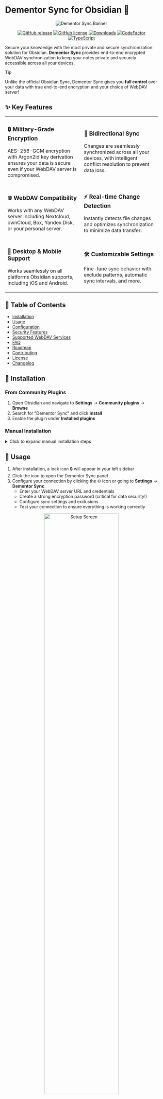 # Dementor Sync for Obsidian 🔐

<div align="center">

![Dementor Sync Banner](https://raw.githubusercontent.com/T-7219/obsidian-dementor-sync/main/assets/banner.png)

[![GitHub release](https://img.shields.io/github/v/release/T-7219/obsidian-dementor-sync?style=flat-square&color=4684b1)](https://github.com/T-7219/obsidian-dementor-sync/releases/latest)
[![GitHub license](https://img.shields.io/github/license/T-7219/obsidian-dementor-sync?style=flat-square&color=4684b1)](LICENSE)
[![Downloads](https://img.shields.io/github/downloads/T-7219/obsidian-dementor-sync/total?color=4684b1&style=flat-square)](https://github.com/T-7219/obsidian-dementor-sync/releases)
[![CodeFactor](https://img.shields.io/codefactor/grade/github/T-7219/obsidian-dementor-sync?style=flat-square)](https://www.codefactor.io/repository/github/T-7219/obsidian-dementor-sync)
[![TypeScript](https://img.shields.io/badge/TypeScript-4.7-blue?style=flat-square&color=3178c6)](https://www.typescriptlang.org/)

</div>

Secure your knowledge with the most private and secure synchronization solution for Obsidian. **Dementor Sync** provides end-to-end encrypted WebDAV synchronization to keep your notes private and securely accessible across all your devices.

> [!TIP]
> Unlike the official Obsidian Sync, Dementor Sync gives you **full control** over your data with true end-to-end encryption and your choice of WebDAV server!

## ✨ Key Features

<table>
  <tr>
    <td width="50%">
      <h3>🔒 Military-Grade Encryption</h3>
      <p>AES-256-GCM encryption with Argon2id key derivation ensures your data is secure even if your WebDAV server is compromised.</p>
    </td>
    <td width="50%">
      <h3>🔄 Bidirectional Sync</h3>
      <p>Changes are seamlessly synchronized across all your devices, with intelligent conflict resolution to prevent data loss.</p>
    </td>
  </tr>
  <tr>
    <td width="50%">
      <h3>🌐 WebDAV Compatibility</h3>
      <p>Works with any WebDAV server including Nextcloud, ownCloud, Box, Yandex.Disk, or your personal server.</p>
    </td>
    <td width="50%">
      <h3>⚡ Real-time Change Detection</h3>
      <p>Instantly detects file changes and optimizes synchronization to minimize data transfer.</p>
    </td>
  </tr>
  <tr>
    <td width="50%">
      <h3>📱 Desktop & Mobile Support</h3>
      <p>Works seamlessly on all platforms Obsidian supports, including iOS and Android.</p>
    </td>
    <td width="50%">
      <h3>🛠️ Customizable Settings</h3>
      <p>Fine-tune sync behavior with exclude patterns, automatic sync intervals, and more.</p>
    </td>
  </tr>
</table>

## 📖 Table of Contents
- [Installation](#-installation)
- [Usage](#-usage)
- [Configuration](#-configuration)
- [Security Features](#-security-features)
- [Supported WebDAV Services](#-supported-webdav-services)
- [FAQ](#-frequently-asked-questions)
- [Roadmap](#-roadmap)
- [Contributing](#-contributing)
- [License](#-license)
- [Changelog](#-changelog)

## 🔧 Installation

### From Community Plugins

1. Open Obsidian and navigate to **Settings** → **Community plugins** → **Browse**
2. Search for "Dementor Sync" and click **Install**
3. Enable the plugin under **Installed plugins**

### Manual Installation

<details>
<summary>Click to expand manual installation steps</summary>

1. Download the `main.js`, `styles.css`, and `manifest.json` files from the [latest release](https://github.com/T-7219/obsidian-dementor-sync/releases/latest)
2. Create a folder called `dementor-sync` in your vault's `.obsidian/plugins/` directory
3. Copy the downloaded files into the `dementor-sync` folder
4. Restart Obsidian and enable the plugin in **Settings** → **Community plugins**

</details>

## 🚀 Usage

1. After installation, a lock icon 🔒 will appear in your left sidebar
2. Click the icon to open the Dementor Sync panel
3. Configure your connection by clicking the ⚙️ icon or going to **Settings** → **Dementor Sync**:
   - Enter your WebDAV server URL and credentials
   - Create a strong encryption password (critical for data security!)
   - Configure sync settings and exclusions
   - Test your connection to ensure everything is working correctly

<div align="center">
  <img src="https://raw.githubusercontent.com/T-7219/obsidian-dementor-sync/main/assets/screenshots/setup.png" alt="Setup Screen" width="70%"/>
</div>

> [!IMPORTANT]
> Your encryption password is used to protect your data and is **never** transmitted to the server. If you lose this password, your synchronized data cannot be recovered! Please store it securely.

## ⚙️ Configuration

| Setting | Description |
|---------|-------------|
| **WebDAV URL** | The URL of your WebDAV server (including path) |
| **Username** | Your WebDAV server username |
| **Password** | Your WebDAV server password |
| **Encryption Password** | Password for encrypting/decrypting your data |
| **Auto-sync** | Toggle automatic synchronization |
| **Sync Interval** | How often automatic sync occurs (in minutes) |
| **Excluded Patterns** | Glob patterns for files to exclude from sync |
| **Sync on Startup** | Whether to sync when Obsidian launches |
| **Sync Attachments** | Whether to sync attachment files |

### Connection Diagnostics

If you're having trouble connecting to your WebDAV server, the plugin now offers enhanced diagnostics:

1. Go to **Settings** → **Dementor Sync**
2. Click the **Test Connection** button to run a comprehensive diagnostics check
3. The plugin will display detailed information about any connection issues
4. Use the diagnostic information to troubleshoot and resolve connection problems

## 🛡️ Security Features

- **End-to-End Encryption**: Your data is encrypted locally before transmission
- **Zero-Knowledge Design**: Your encryption keys never leave your device
- **Modern Cryptography**: AES-256-GCM for encryption, Argon2id for key derivation
- **Encrypted Filenames**: Even filenames are encrypted to protect your privacy
- **No Telemetry**: Your data and usage patterns are never tracked or reported

## 🔄 Supported WebDAV Services

Dementor Sync works with a wide range of WebDAV services, including specific optimizations for:

### Yandex.Disk
- Automatically detects Yandex.WebDAV servers
- Uses the appropriate path structure (`disk:/ObsidianSync/`)
- Implements extended error handling for Yandex-specific responses
- **URL**: `https://webdav.yandex.ru`

### Nextcloud/ownCloud
- Standard WebDAV compatibility
- **URL format**: `https://your-nextcloud-instance.com/remote.php/webdav/`

### Box
- Standard WebDAV compatibility
- **URL format**: `https://dav.box.com/dav`

### Generic WebDAV Servers
- Compatible with any server following the WebDAV standard
- Adjustable timeouts for slower connections
- Detailed connection diagnostics

## ❓ Frequently Asked Questions

<details>
<summary><b>Can I use multiple devices with the same vault?</b></summary>
Yes! Just install Dementor Sync on each device and use the exact same encryption password.
</details>

<details>
<summary><b>What happens if I change my encryption password?</b></summary>
Changing your encryption password requires re-encrypting all your data. Use the "Change Encryption Password" option in settings, which will handle this process automatically.
</details>

<details>
<summary><b>Is Dementor Sync compatible with the official Obsidian Sync?</b></summary>
No, you should use either Dementor Sync or Obsidian Sync, but not both simultaneously for the same vault.
</details>

<details>
<summary><b>What WebDAV providers are recommended?</b></summary>
We recommend Nextcloud (self-hosted or through a provider), pCloud, Box, or Yandex.Disk for their reliable WebDAV implementations.
</details>

<details>
<summary><b>I'm having connection issues with Yandex.WebDAV, what should I do?</b></summary>
The plugin now features enhanced diagnostics for Yandex.WebDAV connections. Test your connection in settings and check the detailed error messages. Make sure you're using the correct URL (https://webdav.yandex.ru) and valid credentials.
</details>

<details>
<summary><b>Why am I getting path-related errors with WebDAV?</b></summary>
Different WebDAV servers handle paths differently. As of v1.0.1, the plugin automatically detects specific providers (like Yandex.WebDAV) and adjusts path handling accordingly.
</details>

## 🗺️ Roadmap

- [ ] Version history and rollback functionality
- [ ] Selective sync for specific folders
- [ ] Improved conflict resolution with visual diffs
- [ ] Additional encryption options
- [ ] Sync statistics and monitoring dashboard
- [ ] Self-contained versioning system
- [ ] Support for additional cloud storage providers

## 🤝 Contributing

Contributions are welcome and appreciated! See [CONTRIBUTING.md](CONTRIBUTING.md) for guidelines.

1. Fork the repository
2. Create your feature branch: `git checkout -b feature/amazing-feature`
3. Commit your changes: `git commit -m 'Add some amazing feature'`
4. Push to the branch: `git push origin feature/amazing-feature`
5. Open a Pull Request

## 📄 License

This project is licensed under the [Creative Commons Attribution 4.0 International License (CC BY 4.0)](LICENSE).

## 📋 Changelog

For a detailed list of changes in each version, please see the [CHANGELOG.md](CHANGELOG.md) file.

---

<div align="center">
  <p>
    <a href="https://github.com/T-7219/obsidian-dementor-sync/issues">Report Bug</a> •
    <a href="https://github.com/T-7219/obsidian-dementor-sync/issues">Request Feature</a> •
    <a href="https://ko-fi.com/t7219">Buy Me a Coffee</a>
  </p>
  <p>Made with ❤️ for the Obsidian community</p>
</div>

